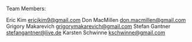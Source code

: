 Team Members:

Eric Kim  ericjkim9@gmail.com
Don MacMillen don.macmillen@gmail.com
Grigory Makarevich  grigorymakarevich@gmail.com
Stefan Gantner  stefangantner@live.de
Karsten Schwinne  kschwinne@gmail.com
